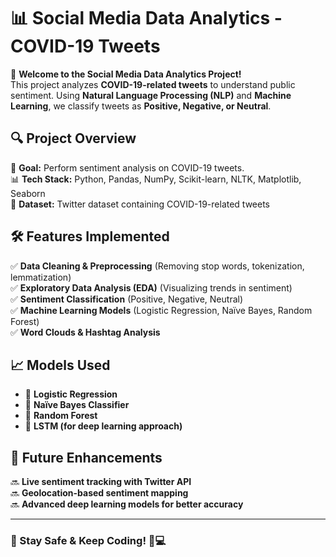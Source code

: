 # 📊 Social Media Data Analytics - COVID-19 Tweets 

📌 **Welcome to the Social Media Data Analytics Project!**  
This project analyzes **COVID-19-related tweets** to understand public sentiment. Using **Natural Language Processing (NLP)** and **Machine Learning**, we classify tweets as **Positive, Negative, or Neutral**.  

## 🔍 Project Overview  
🦠 **Goal:** Perform sentiment analysis on COVID-19 tweets.  
📊 **Tech Stack:** Python, Pandas, NumPy, Scikit-learn, NLTK, Matplotlib, Seaborn  
📂 **Dataset:** Twitter dataset containing COVID-19-related tweets  

## 🛠️ Features Implemented  
✅ **Data Cleaning & Preprocessing** (Removing stop words, tokenization, lemmatization)  
✅ **Exploratory Data Analysis (EDA)** (Visualizing trends in sentiment)  
✅ **Sentiment Classification** (Positive, Negative, Neutral)  
✅ **Machine Learning Models** (Logistic Regression, Naïve Bayes, Random Forest)  
✅ **Word Clouds & Hashtag Analysis**  

## 📈 Models Used  
- 🔹 **Logistic Regression**  
- 🔹 **Naïve Bayes Classifier**  
- 🔹 **Random Forest**  
- 🔹 **LSTM (for deep learning approach)**  

## 🚀 Future Enhancements  
🔜 **Live sentiment tracking with Twitter API**  
🔜 **Geolocation-based sentiment mapping**  
🔜 **Advanced deep learning models for better accuracy**  


---

### 🚀 Stay Safe & Keep Coding! 🦠💻  
